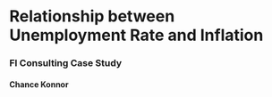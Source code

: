 # Relationship between Unemployment Rate and Inflation
### FI Consulting Case Study
#### Chance Konnor
